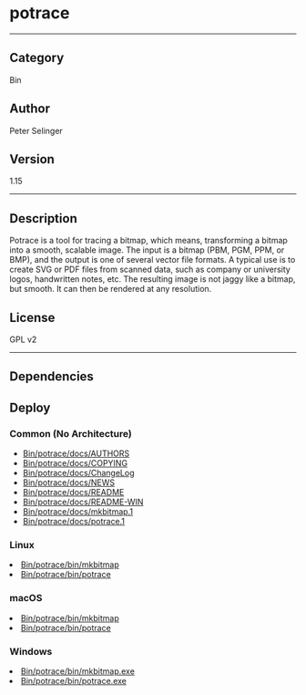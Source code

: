 # potrace
___

## Category
Bin

## Author
Peter Selinger

## Version
1.15

___

## Description
<p>Potrace is a tool for tracing a bitmap, which means, transforming a bitmap into a smooth, scalable image. The input is a bitmap (PBM, PGM, PPM, or BMP), and the output is one of several vector file formats.  A typical use is to create SVG or PDF files from scanned data, such as company or university logos, handwritten notes, etc. The resulting image is not jaggy like a bitmap, but smooth. It can then be rendered at any resolution.</p>

<h2>License</h2>

<p>GPL v2</p>

___

## Dependencies

## Deploy

### Common (No Architecture)

<ul>
<li><a href="https://gitlab.com/WeSuckLess/Reactor/-/blob/master/Atoms/com.PeterSelinger.potrace/Bin/potrace/docs/AUTHORS?ref_type=heads">Bin/potrace/docs/AUTHORS</a></li>
<li><a href="https://gitlab.com/WeSuckLess/Reactor/-/blob/master/Atoms/com.PeterSelinger.potrace/Bin/potrace/docs/COPYING?ref_type=heads">Bin/potrace/docs/COPYING</a></li>
<li><a href="https://gitlab.com/WeSuckLess/Reactor/-/blob/master/Atoms/com.PeterSelinger.potrace/Bin/potrace/docs/ChangeLog?ref_type=heads">Bin/potrace/docs/ChangeLog</a></li>
<li><a href="https://gitlab.com/WeSuckLess/Reactor/-/blob/master/Atoms/com.PeterSelinger.potrace/Bin/potrace/docs/NEWS?ref_type=heads">Bin/potrace/docs/NEWS</a></li>
<li><a href="https://gitlab.com/WeSuckLess/Reactor/-/blob/master/Atoms/com.PeterSelinger.potrace/Bin/potrace/docs/README?ref_type=heads">Bin/potrace/docs/README</a></li>
<li><a href="https://gitlab.com/WeSuckLess/Reactor/-/blob/master/Atoms/com.PeterSelinger.potrace/Bin/potrace/docs/README-WIN?ref_type=heads">Bin/potrace/docs/README-WIN</a></li>
<li><a href="https://gitlab.com/WeSuckLess/Reactor/-/blob/master/Atoms/com.PeterSelinger.potrace/Bin/potrace/docs/mkbitmap.1?ref_type=heads">Bin/potrace/docs/mkbitmap.1</a></li>
<li><a href="https://gitlab.com/WeSuckLess/Reactor/-/blob/master/Atoms/com.PeterSelinger.potrace/Bin/potrace/docs/potrace.1?ref_type=heads">Bin/potrace/docs/potrace.1</a></li>
</ul>

### Linux

<li><a href="https://gitlab.com/WeSuckLess/Reactor/-/blob/master/Atoms/com.PeterSelinger.potrace/Linux/Bin/potrace/bin/mkbitmap?ref_type=heads">Bin/potrace/bin/mkbitmap</a></li>
<li><a href="https://gitlab.com/WeSuckLess/Reactor/-/blob/master/Atoms/com.PeterSelinger.potrace/Linux/Bin/potrace/bin/potrace?ref_type=heads">Bin/potrace/bin/potrace</a></li>

### macOS

<li><a href="https://gitlab.com/WeSuckLess/Reactor/-/blob/master/Atoms/com.PeterSelinger.potrace/Mac/Bin/potrace/bin/mkbitmap?ref_type=heads">Bin/potrace/bin/mkbitmap</a></li>
<li><a href="https://gitlab.com/WeSuckLess/Reactor/-/blob/master/Atoms/com.PeterSelinger.potrace/Mac/Bin/potrace/bin/potrace?ref_type=heads">Bin/potrace/bin/potrace</a></li>

### Windows

<li><a href="https://gitlab.com/WeSuckLess/Reactor/-/blob/master/Atoms/com.PeterSelinger.potrace/Windows/Bin/potrace/bin/mkbitmap.exe?ref_type=heads">Bin/potrace/bin/mkbitmap.exe</a></li>
<li><a href="https://gitlab.com/WeSuckLess/Reactor/-/blob/master/Atoms/com.PeterSelinger.potrace/Windows/Bin/potrace/bin/potrace.exe?ref_type=heads">Bin/potrace/bin/potrace.exe</a></li>
